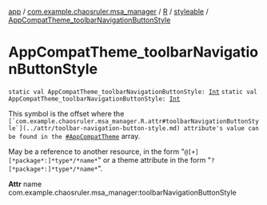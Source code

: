 [app](../../../index.md) / [com.example.chaosruler.msa_manager](../../index.md) / [R](../index.md) / [styleable](index.md) / [AppCompatTheme_toolbarNavigationButtonStyle](.)

# AppCompatTheme_toolbarNavigationButtonStyle

`static val AppCompatTheme_toolbarNavigationButtonStyle: `[`Int`](https://kotlinlang.org/api/latest/jvm/stdlib/kotlin/-int/index.html)
`static val AppCompatTheme_toolbarNavigationButtonStyle: `[`Int`](https://kotlinlang.org/api/latest/jvm/stdlib/kotlin/-int/index.html)

This symbol is the offset where the ``[`com.example.chaosruler.msa_manager.R.attr#toolbarNavigationButtonStyle`](../attr/toolbar-navigation-button-style.md) attribute's value can be found in the ``[`#AppCompatTheme`](-app-compat-theme.md) array.

May be a reference to another resource, in the form "`@[+][*package*:]*type*/*name*`" or a theme attribute in the form "`?[*package*:]*type*/*name*`".

**Attr**
name com.example.chaosruler.msa_manager:toolbarNavigationButtonStyle


